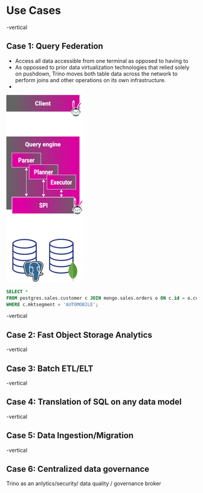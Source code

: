 # Use Cases

-vertical

## Case 1: Query Federation

* Access all data accessible from one terminal as opposed to having to 
* As oppossed to prior data virtualization technologies that relied solely on pushdown, Trino moves both table data across the network to perform joins and other operations on its own infrastructure.
* 
<!-- .element class="r-fit-text" -->

![](images/data-sources.svg) <!-- .element width="150vw" style="background-color:#ffffff00" -->

```SQL
SELECT *
FROM postgres.sales.customer c JOIN mongo.sales.orders o ON c.id = o.customerId
WHERE c.mktsegment = 'AUTOMOBILE';
```

-vertical

## Case 2: Fast Object Storage Analytics

-vertical

## Case 3: Batch ETL/ELT

-vertical

## Case 4: Translation of SQL on any data model

-vertical

## Case 5: Data Ingestion/Migration

-vertical

## Case 6: Centralized data governance

Trino as an anlytics/security/ data quality / governance broker
